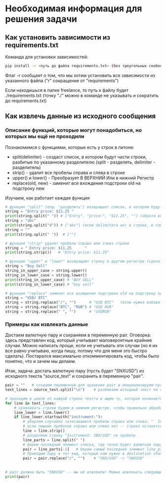 # Необходимая информация для решения задачи

## Как установить зависимости из requirements.txt

Команда для установки зависимостей:
```bash
pip install -r <путь до файла requirements.txt> (без треугольных скобок)
```

Флаг -r сообщает о том, что мы хотим установить все зависимости из указанного файла ("r" сокращение от "requirements")

Если находишься в папке freelance, то путь к файлу будет ./requirements.txt (точку "./" можно в команде не указывать и сократить до requirements.txt)

## Как извлечь данные из исходного сообщения

### Описание функций, которые могут понадобиться, но которых мы ещё не проходили

Познакомимся с функциями, которые есть у строк в питоне:
- split(delimiter) - создаст список, в котором будут части строки, разбитые по указанному разделителю (split - разделять, delimiter - разделитель)
- strip() - удалит все пробелы справа и слева в строке
- upper() и lower() - Преобразует В ВЕРХНИЙ Или в нижний Регистр
- replace(old, new) - заменит все вхождения подстроки old на подстроку new

Изучаем, как работает каждая функция
```python
# функция "split" (eng. "разделить") возвращает список, в котором будут части строки, разделенные по указанному разделителю (delimiter - разделитель)
string = "Entry price: $11.25 "
print(string.split(" ")) # ["Entry", "price:", "$11.25", ""] (обрати внимание, в конце списка пустая строка, потому что в строке был лишний пробел на конце)
string = "abc"
print(string.split("d")) # ["abc"] (если delimiterа нет в строке, в списке будет ровно один элемент - исходная строка)
string = ""
print(string.split(" "))  # [""]

# функция "strip" удалит пробелы справа или слева строки
string = " Entry price: $11.25      "
print(string.strip())   # "Entry price: $11.25"

# функции "upper" и "lower" возвращают строку в другом регистре (сделать всю строку заглавными или всю строку строчными буквами)
string = "Buy Sell"
string_in_upper_case = string.upper()  
string_in_lower_case = string.lower()
print(string_in_upper_case) # "BUY SELL"
print(string_in_lower_case) # "buy sell"

# функция "replace" заменит все вхождения подстроки old на подстроку new 
string = "USD/ BTC"
string = string.replace("/", "")      # "USD BTC"   (если нужно избавиться от подстроки, заменяем её на пустую строку)
string = string.replace("BTC", "RUB") # "USD RUB"
string = string.replace(" ", "")      # "USDRUB"
```


### Примеры как извлекать данные
Достаем валютную пару и сохраняем в переменную pair.
Оговорка: здесь представлен код, который учитывает маловероятные крайние случаи.
Можно написать проще, если не учитывать эти случаи (но я их все равно учитываю, когда пишу, потому что для меня это быстро сделать).
Постарался максимально откомментировать код, чтобы было понятно, что и зачем мы делаем.

Итак, задача: достать валютную пару (пусть будет "SNXUSD") из исходного текста "source_text" и сохранить в переменную "pair".
```python
pair = ""   # создаем переменную для хранения pair и инициализируем пустой строкой
text_lines = source_text.split("\n")    # разбиваем исходный текст по строкам (разделитель -- символ переноса строки "\n")

# проходим в цикле по каждой строке текста и ищем ту, которая начинается с "Instrument: "
for line in text_lines:
    # сравнивать строки будем в нижнем регистре, чтобы правильно обработать случаи, если вдруг в сообщении будет "INSTRUMENT: " или "InStrument: " вместо "Instrument: "
    line_lower = line.lower()   
    if line_lower.startswith("instrument:"):
        # убираем случайно затесавшиеся пробелы справа или слева: "  Instrument: SNX/USD " -> "Instrument: SNX/USD"
        # если лишних пробелов справа или слева нет -- строка останется прежней (этот шаг для предосторожности)
        line = line.strip() 
        # разделяем строку "Instrument: SNX/USD" по пробелу 
        line_parts = line.split(" ")
        # Берем последний элемент списка, где точно будет валютная пара, которую мы ищем: ["Instrument:", "SNX/USD"] 
        pair = line_parts[-1]   # берем самый последний элемент line_parts[-1], а не второй по счету элемент line_parts[1] (защищаемся от маловероятного случая, если в строке "Instrument:  SNX/USD" был лишний пробел в середине)
        # Приводим пару в тот вид, который нам нужен в destination channel
        pair = pair.replace("/", "")    # "SNX/USD" -> "SNXUSD"
        
        
# pair должна быть "SNXUSD" -- мы её извлекли! Можно извлекать следующие данные и двигаться дальше.
print(pair)
```
